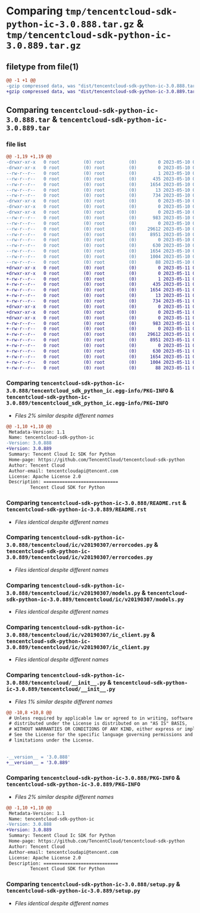 # Comparing `tmp/tencentcloud-sdk-python-ic-3.0.888.tar.gz` & `tmp/tencentcloud-sdk-python-ic-3.0.889.tar.gz`

## filetype from file(1)

```diff
@@ -1 +1 @@
-gzip compressed data, was "dist/tencentcloud-sdk-python-ic-3.0.888.tar", last modified: Wed May 10 02:16:52 2023, max compression
+gzip compressed data, was "dist/tencentcloud-sdk-python-ic-3.0.889.tar", last modified: Thu May 11 02:51:46 2023, max compression
```

## Comparing `tencentcloud-sdk-python-ic-3.0.888.tar` & `tencentcloud-sdk-python-ic-3.0.889.tar`

### file list

```diff
@@ -1,19 +1,19 @@
-drwxr-xr-x   0 root         (0) root         (0)        0 2023-05-10 02:16:52.000000 tencentcloud-sdk-python-ic-3.0.888/
-drwxr-xr-x   0 root         (0) root         (0)        0 2023-05-10 02:16:52.000000 tencentcloud-sdk-python-ic-3.0.888/tencentcloud_sdk_python_ic.egg-info/
--rw-r--r--   0 root         (0) root         (0)        1 2023-05-10 02:16:52.000000 tencentcloud-sdk-python-ic-3.0.888/tencentcloud_sdk_python_ic.egg-info/dependency_links.txt
--rw-r--r--   0 root         (0) root         (0)      435 2023-05-10 02:16:52.000000 tencentcloud-sdk-python-ic-3.0.888/tencentcloud_sdk_python_ic.egg-info/SOURCES.txt
--rw-r--r--   0 root         (0) root         (0)     1654 2023-05-10 02:16:52.000000 tencentcloud-sdk-python-ic-3.0.888/tencentcloud_sdk_python_ic.egg-info/PKG-INFO
--rw-r--r--   0 root         (0) root         (0)       13 2023-05-10 02:16:52.000000 tencentcloud-sdk-python-ic-3.0.888/tencentcloud_sdk_python_ic.egg-info/top_level.txt
--rw-r--r--   0 root         (0) root         (0)      734 2023-05-10 02:16:52.000000 tencentcloud-sdk-python-ic-3.0.888/README.rst
-drwxr-xr-x   0 root         (0) root         (0)        0 2023-05-10 02:16:52.000000 tencentcloud-sdk-python-ic-3.0.888/tencentcloud/
-drwxr-xr-x   0 root         (0) root         (0)        0 2023-05-10 02:16:52.000000 tencentcloud-sdk-python-ic-3.0.888/tencentcloud/ic/
-drwxr-xr-x   0 root         (0) root         (0)        0 2023-05-10 02:16:52.000000 tencentcloud-sdk-python-ic-3.0.888/tencentcloud/ic/v20190307/
--rw-r--r--   0 root         (0) root         (0)      983 2023-05-10 02:16:52.000000 tencentcloud-sdk-python-ic-3.0.888/tencentcloud/ic/v20190307/errorcodes.py
--rw-r--r--   0 root         (0) root         (0)        0 2023-05-10 02:16:52.000000 tencentcloud-sdk-python-ic-3.0.888/tencentcloud/ic/v20190307/__init__.py
--rw-r--r--   0 root         (0) root         (0)    29612 2023-05-10 02:16:52.000000 tencentcloud-sdk-python-ic-3.0.888/tencentcloud/ic/v20190307/models.py
--rw-r--r--   0 root         (0) root         (0)     8951 2023-05-10 02:16:52.000000 tencentcloud-sdk-python-ic-3.0.888/tencentcloud/ic/v20190307/ic_client.py
--rw-r--r--   0 root         (0) root         (0)        0 2023-05-10 02:16:52.000000 tencentcloud-sdk-python-ic-3.0.888/tencentcloud/ic/__init__.py
--rw-r--r--   0 root         (0) root         (0)      630 2023-05-10 02:16:52.000000 tencentcloud-sdk-python-ic-3.0.888/tencentcloud/__init__.py
--rw-r--r--   0 root         (0) root         (0)     1654 2023-05-10 02:16:52.000000 tencentcloud-sdk-python-ic-3.0.888/PKG-INFO
--rw-r--r--   0 root         (0) root         (0)     1004 2023-05-10 02:16:52.000000 tencentcloud-sdk-python-ic-3.0.888/setup.py
--rw-r--r--   0 root         (0) root         (0)       88 2023-05-10 02:16:52.000000 tencentcloud-sdk-python-ic-3.0.888/setup.cfg
+drwxr-xr-x   0 root         (0) root         (0)        0 2023-05-11 02:51:46.000000 tencentcloud-sdk-python-ic-3.0.889/
+drwxr-xr-x   0 root         (0) root         (0)        0 2023-05-11 02:51:46.000000 tencentcloud-sdk-python-ic-3.0.889/tencentcloud_sdk_python_ic.egg-info/
+-rw-r--r--   0 root         (0) root         (0)        1 2023-05-11 02:51:46.000000 tencentcloud-sdk-python-ic-3.0.889/tencentcloud_sdk_python_ic.egg-info/dependency_links.txt
+-rw-r--r--   0 root         (0) root         (0)      435 2023-05-11 02:51:46.000000 tencentcloud-sdk-python-ic-3.0.889/tencentcloud_sdk_python_ic.egg-info/SOURCES.txt
+-rw-r--r--   0 root         (0) root         (0)     1654 2023-05-11 02:51:46.000000 tencentcloud-sdk-python-ic-3.0.889/tencentcloud_sdk_python_ic.egg-info/PKG-INFO
+-rw-r--r--   0 root         (0) root         (0)       13 2023-05-11 02:51:46.000000 tencentcloud-sdk-python-ic-3.0.889/tencentcloud_sdk_python_ic.egg-info/top_level.txt
+-rw-r--r--   0 root         (0) root         (0)      734 2023-05-11 02:51:46.000000 tencentcloud-sdk-python-ic-3.0.889/README.rst
+drwxr-xr-x   0 root         (0) root         (0)        0 2023-05-11 02:51:46.000000 tencentcloud-sdk-python-ic-3.0.889/tencentcloud/
+drwxr-xr-x   0 root         (0) root         (0)        0 2023-05-11 02:51:46.000000 tencentcloud-sdk-python-ic-3.0.889/tencentcloud/ic/
+drwxr-xr-x   0 root         (0) root         (0)        0 2023-05-11 02:51:46.000000 tencentcloud-sdk-python-ic-3.0.889/tencentcloud/ic/v20190307/
+-rw-r--r--   0 root         (0) root         (0)      983 2023-05-11 02:51:46.000000 tencentcloud-sdk-python-ic-3.0.889/tencentcloud/ic/v20190307/errorcodes.py
+-rw-r--r--   0 root         (0) root         (0)        0 2023-05-11 02:51:46.000000 tencentcloud-sdk-python-ic-3.0.889/tencentcloud/ic/v20190307/__init__.py
+-rw-r--r--   0 root         (0) root         (0)    29612 2023-05-11 02:51:46.000000 tencentcloud-sdk-python-ic-3.0.889/tencentcloud/ic/v20190307/models.py
+-rw-r--r--   0 root         (0) root         (0)     8951 2023-05-11 02:51:46.000000 tencentcloud-sdk-python-ic-3.0.889/tencentcloud/ic/v20190307/ic_client.py
+-rw-r--r--   0 root         (0) root         (0)        0 2023-05-11 02:51:46.000000 tencentcloud-sdk-python-ic-3.0.889/tencentcloud/ic/__init__.py
+-rw-r--r--   0 root         (0) root         (0)      630 2023-05-11 02:51:46.000000 tencentcloud-sdk-python-ic-3.0.889/tencentcloud/__init__.py
+-rw-r--r--   0 root         (0) root         (0)     1654 2023-05-11 02:51:46.000000 tencentcloud-sdk-python-ic-3.0.889/PKG-INFO
+-rw-r--r--   0 root         (0) root         (0)     1004 2023-05-11 02:51:46.000000 tencentcloud-sdk-python-ic-3.0.889/setup.py
+-rw-r--r--   0 root         (0) root         (0)       88 2023-05-11 02:51:46.000000 tencentcloud-sdk-python-ic-3.0.889/setup.cfg
```

### Comparing `tencentcloud-sdk-python-ic-3.0.888/tencentcloud_sdk_python_ic.egg-info/PKG-INFO` & `tencentcloud-sdk-python-ic-3.0.889/tencentcloud_sdk_python_ic.egg-info/PKG-INFO`

 * *Files 2% similar despite different names*

```diff
@@ -1,10 +1,10 @@
 Metadata-Version: 1.1
 Name: tencentcloud-sdk-python-ic
-Version: 3.0.888
+Version: 3.0.889
 Summary: Tencent Cloud Ic SDK for Python
 Home-page: https://github.com/TencentCloud/tencentcloud-sdk-python
 Author: Tencent Cloud
 Author-email: tencentcloudapi@tencent.com
 License: Apache License 2.0
 Description: ============================
         Tencent Cloud SDK for Python
```

### Comparing `tencentcloud-sdk-python-ic-3.0.888/README.rst` & `tencentcloud-sdk-python-ic-3.0.889/README.rst`

 * *Files identical despite different names*

### Comparing `tencentcloud-sdk-python-ic-3.0.888/tencentcloud/ic/v20190307/errorcodes.py` & `tencentcloud-sdk-python-ic-3.0.889/tencentcloud/ic/v20190307/errorcodes.py`

 * *Files identical despite different names*

### Comparing `tencentcloud-sdk-python-ic-3.0.888/tencentcloud/ic/v20190307/models.py` & `tencentcloud-sdk-python-ic-3.0.889/tencentcloud/ic/v20190307/models.py`

 * *Files identical despite different names*

### Comparing `tencentcloud-sdk-python-ic-3.0.888/tencentcloud/ic/v20190307/ic_client.py` & `tencentcloud-sdk-python-ic-3.0.889/tencentcloud/ic/v20190307/ic_client.py`

 * *Files identical despite different names*

### Comparing `tencentcloud-sdk-python-ic-3.0.888/tencentcloud/__init__.py` & `tencentcloud-sdk-python-ic-3.0.889/tencentcloud/__init__.py`

 * *Files 1% similar despite different names*

```diff
@@ -10,8 +10,8 @@
 # Unless required by applicable law or agreed to in writing, software
 # distributed under the License is distributed on an "AS IS" BASIS,
 # WITHOUT WARRANTIES OR CONDITIONS OF ANY KIND, either express or implied.
 # See the License for the specific language governing permissions and
 # limitations under the License.
 
 
-__version__ = '3.0.888'
+__version__ = '3.0.889'
```

### Comparing `tencentcloud-sdk-python-ic-3.0.888/PKG-INFO` & `tencentcloud-sdk-python-ic-3.0.889/PKG-INFO`

 * *Files 2% similar despite different names*

```diff
@@ -1,10 +1,10 @@
 Metadata-Version: 1.1
 Name: tencentcloud-sdk-python-ic
-Version: 3.0.888
+Version: 3.0.889
 Summary: Tencent Cloud Ic SDK for Python
 Home-page: https://github.com/TencentCloud/tencentcloud-sdk-python
 Author: Tencent Cloud
 Author-email: tencentcloudapi@tencent.com
 License: Apache License 2.0
 Description: ============================
         Tencent Cloud SDK for Python
```

### Comparing `tencentcloud-sdk-python-ic-3.0.888/setup.py` & `tencentcloud-sdk-python-ic-3.0.889/setup.py`

 * *Files identical despite different names*

